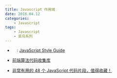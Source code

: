 ```yaml
---
title: Javascript 作用域 
date: 2018.04.12
categories: 
    - Javascript
tags:
    - Javascript
    - 菜鸟系列
---
```

- <img src='https://simpleicons.org/icons/airbnb.svg' height=15 />: [JavaScript Style Guide](https://github.com/airbnb/javascript)

- [前端算法代码收集库](https://github.com/cllgeek/g_algorithm)

- [非常有用的 48 个 JavaScript 代码片段，值得收藏！](http://codebay.cn/post/7452.html)